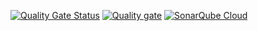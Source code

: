 [![Quality Gate Status](https://sonarcloud.io/api/project_badges/measure?project=Jon3q_Ebusiness&metric=alert_status)](https://sonarcloud.io/summary/new_code?id=Jon3q_Ebusiness)
[![Quality gate](https://sonarcloud.io/api/project_badges/quality_gate?project=Jon3q_Ebusiness)](https://sonarcloud.io/summary/new_code?id=Jon3q_Ebusiness)
[![SonarQube Cloud](https://sonarcloud.io/images/project_badges/sonarcloud-dark.svg)](https://sonarcloud.io/summary/new_code?id=Jon3q_Ebusiness)